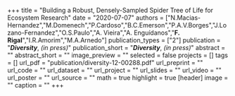 +++
title = "Building a Robust, Densely-Sampled Spider Tree of Life for Ecosystem Research"
date = "2020-07-07"
authors = ["N.Macias-Hernandez","M.Domenech","P.Cardoso","B.C.Emerson","P.A.V.Borges","J.Lozano-Fernandez","O.S.Paulo","A. Vieira","A. Enguídanos","**F. Rigal**","I.R.Amorim","M.A.Arnedo"]
publication_types = ["2"]
publication = "**_Diversity_**, _(in press)_"
publication_short = "**_Diversity_**, _(in press)_"
abstract = ""
abstract_short = ""
image_preview = ""
selected = false
projects = []
tags = []
url_pdf = "publication/diversity-12-00288.pdf"
url_preprint = ""
url_code = ""
url_dataset = ""
url_project = ""
url_slides = ""
url_video = ""
url_poster = ""
url_source = ""
math = true
highlight = true
[header]
image = ""
caption = ""
+++
